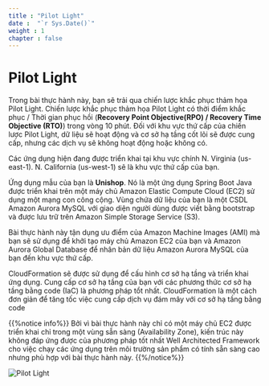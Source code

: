 ```yaml
---
title : "Pilot Light"
date :  "`r Sys.Date()`" 
weight : 1 
chapter : false
---
```

# Pilot Light
Trong bài thực hành này, bạn sẽ trải qua chiến lược khắc phục thảm họa Pilot Light. Chiến lược khắc phục thảm họa Pilot Light có thời điểm khắc phục  /  Thời gian phục hồi (**Recovery Point Objective(RPO) / Recovery Time Objective (RTO)**) trong vòng 10 phút. Đối với khu vực thứ cấp của chiến lược Pilot Light, dữ liệu sẽ hoạt động và cơ sở hạ tầng cốt lõi sẽ được cung cấp, nhưng các dịch vụ sẽ không hoạt động hoặc không có.

Các ứng dụng hiện đang được triển khai tại khu vực chính N. Virginia (us-east-1). N. California (us-west-1) sẽ là khu vực thứ cấp của bạn.

Ứng dụng mẫu của bạn là **Unishop**. Nó là một ứng dụng Spring Boot Java được triển khai trên một máy chủ Amazon Elastic Compute Cloud (EC2) sử dụng một mạng con công cộng. Vùng chứa dữ liệu của bạn là một CSDL Amazon Aurora  MySQL với giao diện người dùng được viết bằng bootstrap và được lưu trữ trên Amazon Simple Storage Service (S3).

Bài thực hành này tận dụng ưu điểm của Amazon Machine Images (AMI) mà bạn sẽ sử dụng để khởi tạo máy chủ Amazon EC2 của bạn và Amazon Aurora Global Database để nhân bản dữ liệu Amazon Aurora MySQL của bạn đến khu vực thứ cấp.

CloudFormation sẽ được sử dụng để cấu hình cơ sở hạ tầng và triển khai ứng dụng. Cung cấp cơ sở hạ tầng của bạn với các phương thức cơ sở hạ tầng bằng code (IaC) là phương pháp tổt nhất. CloudFormation là một cách đơn giản để tăng tốc việc cung cấp dịch vụ đám mây với cơ sở hạ tầng bằng code


{{%notice info%}}
Bởi vì bài thực hành này chỉ có một máy chủ EC2 được triển khai chỉ trong một vùng sẵn sàng (Availability Zone), kiến trúc này không đáp ứng được của phương pháp tốt nhất Well Architected Framework cho việc chạy các ứng dụng trên môi trường sản phẩm có tính sẵn sàng cao nhưng phù hợp với bài thực hành này.
{{%/notice%}}


![Pilot Light](./images/pilotlight.png?width=60pc)